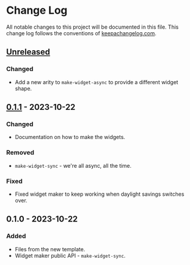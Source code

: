 # Change Log
All notable changes to this project will be documented in this file. This change log follows the conventions of [keepachangelog.com](http://keepachangelog.com/).

## [Unreleased]
### Changed
- Add a new arity to `make-widget-async` to provide a different widget shape.

## [0.1.1] - 2023-10-22
### Changed
- Documentation on how to make the widgets.

### Removed
- `make-widget-sync` - we're all async, all the time.

### Fixed
- Fixed widget maker to keep working when daylight savings switches over.

## 0.1.0 - 2023-10-22
### Added
- Files from the new template.
- Widget maker public API - `make-widget-sync`.

[Unreleased]: https://sourcehost.site/your-name/clj-utils/compare/0.1.1...HEAD
[0.1.1]: https://sourcehost.site/your-name/clj-utils/compare/0.1.0...0.1.1
